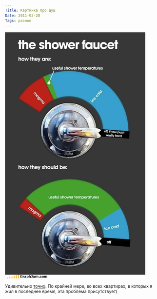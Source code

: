```yaml
---
Title: Картинка про душ
Date: 2011-02-28
Tags: разное
---
```


![x](images/shower-faucet.png)

Удивительно [точно](http://failblog.org/2011/02/24/epic-fail-photos-graph-jam-gonna-shower-it-right-into-the-danger-zone/). По крайней мере, во всех квартирах, в которых я жил в последнее время, эта проблема присутствует(